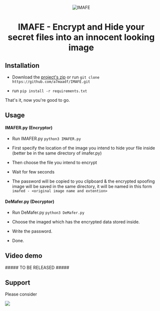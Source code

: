 <p align="center">
  <img src="https://i.ibb.co/PgSVZ18/logo-no-bg.png" alt="IMAFE"/>
   <h1 align="center">IMAFE - Encrypt and Hide your secret files into an innocent looking image </h1>
</p>
<h2>Installation</h2>

- Download the [project's zip](https://github.com/a7maadf/IMAFE/archive/refs/heads/main.zip "project's zip") or run `git clone https://github.com/a7maadf/IMAFE.git`

- run `pip install -r requirements.txt`

That's it, now you're good to go.
<h2>
Usage
</h2>

<h4>
IMAFER.py (Encryptor)
</h4>

- Run IMAFER.py  `python3 IMAFER.py`
 
- First specify the location of the image you intend to hide your file inside (better be in the same directory of imafer.py)
 
- Then choose the file you intend to encrypt
 
- Wait for few seconds

- The password will be copied to you clipboard & the encrypted spoofing image will be saved in the same directory, it will be named in this form 
`imafed - <original image name and extention>`

<h4>DeMafer.py (Decryptor)</h4>

- Run DeMafer.py  `python3 DeMafer.py`

- Choose the imaged which has the encrypted data stored inside.

- Write the password.

- Done.

<h2>Video demo</h2>
##### TO BE RELEASED #####


<h2>
Support
</h2>

Please consider

[![](https://camo.githubusercontent.com/b18e4e33eb88215c17a5a66de3b51d92ce22cd7bbaf568561ecb0154ef3c1d76/68747470733a2f2f63646e2d696d616765732d312e6d656469756d2e636f6d2f6d61782f3733382f312a47393575796f6b4148344a433550707678344c6d6f514032782e706e67)](https://www.buymeacoffee.com/a7maadf)
